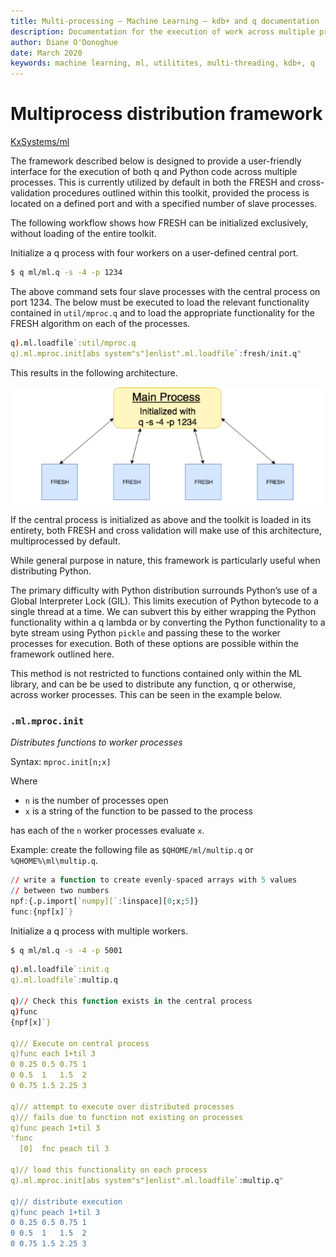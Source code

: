 ```yaml
---
title: Multi-processing – Machine Learning – kdb+ and q documentation
description: Documentation for the execution of work across multiple processes via embedPy or q.
author: Diane O'Donoghue
date: March 2020
keywords: machine learning, ml, utilitites, multi-threading, kdb+, q
---
```

# <i class="fas fa-share-alt"></i> Multiprocess distribution framework


<i class="fab fa-github"></i>
[KxSystems/ml](https://github.com/kxsystems/ml/)


The framework described below is designed to provide a user-friendly interface for the execution of both q and Python code across multiple processes. This is currently utilized by default in both the FRESH and cross-validation procedures outlined within this toolkit, provided the process is located on a defined port and with a specified number of slave processes.

The following workflow shows how FRESH can be initialized exclusively, without loading of the entire toolkit.

Initialize a q process with four workers on a user-defined central port.

``` bash
$ q ml/ml.q -s -4 -p 1234
```

The above command sets four slave processes with the central process on port 1234. The below must be executed to load the relevant functionality contained in `util/mproc.q` and to load the appropriate functionality for the FRESH algorithm on each of the processes.

```q
q).ml.loadfile`:util/mproc.q
q).ml.mproc.init[abs system"s"]enlist".ml.loadfile`:fresh/init.q"
```

This results in the following architecture.

![Figure 1](../img/multiprocess.png)

If the central process is initialized as above and the toolkit is loaded in its entirety, both FRESH and cross validation will make use of this architecture, multiprocessed by default.

While general purpose in nature, this framework is particularly useful when distributing Python.

The primary difficulty with Python distribution surrounds Python’s use of a Global Interpreter Lock (GIL). This limits execution of Python bytecode to a single thread at a time. We can subvert this by either wrapping the Python functionality within a q lambda or by converting the Python functionality to a byte stream using Python `pickle` and passing these to the worker processes for execution. Both of these options are possible within the framework outlined here.

This method is not restricted to functions contained only within the ML library, and can be be used to distribute any function, q or otherwise, across worker processes. This can be seen in the example below.


### `.ml.mproc.init`

_Distributes functions to worker processes_

Syntax: `mproc.init[n;x]`

Where 

- `n` is the number of processes open
- `x` is a string of the function to be passed to the process

has each of the `n` worker processes evaluate `x`.

Example: create the following file as `$QHOME/ml/multip.q` or `%QHOME%\ml\multip.q`.

```q 
// write a function to create evenly-spaced arrays with 5 values
// between two numbers 
npf:{.p.import[`numpy][`:linspace][0;x;5]}
func:{npf[x]`}
```

Initialize a q process with multiple workers.

```bash
$ q ml/ml.q -s -4 -p 5001
```
```q
q).ml.loadfile`:init.q
q).ml.loadfile`:multip.q

q)// Check this function exists in the central process
q)func
{npf[x]`}

q)// Execute on central process
q)func each 1+til 3
0 0.25 0.5 0.75 1
0 0.5  1   1.5  2
0 0.75 1.5 2.25 3

q)// attempt to execute over distributed processes 
q)// fails due to function not existing on processes
q)func peach 1+til 3
'func
  [0]  fnc peach til 3

q)// load this functionality on each process
q).ml.mproc.init[abs system"s"]enlist".ml.loadfile`:multip.q"

q)// distribute execution
q)func peach 1+til 3
0 0.25 0.5 0.75 1
0 0.5  1   1.5  2
0 0.75 1.5 2.25 3
```
